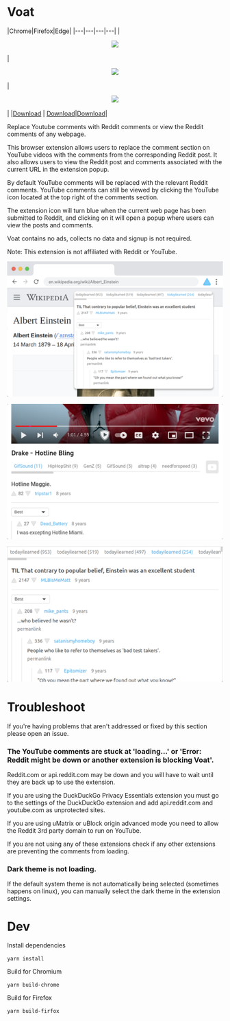 # Voat

|Chrome|Firefox|Edge|
|---|---|---|---|
|<p align="center"><a href="https://chrome.google.com/webstore/detail/voat-reddit-comments-on-y/amlfbbehleledmbphnielafhieceggal"><img src="/promo/chrome_64x64.png"></a></p>|<p align="center"><a href="https://addons.mozilla.org/en-CA/firefox/addon/voat/"><img src="/promo/firefox_64x64.png"></a></p>|<p align="center"><a href="https://microsoftedge.microsoft.com/addons/detail/voat-reddit-comments-on/cccloigbofabjmobhmcnpaekcifmpjlb"><img src="/promo/edge_64x64.png"></a></p>|
|[Download](https://chrome.google.com/webstore/detail/voat-reddit-comments-on-y/amlfbbehleledmbphnielafhieceggal) | [Download](https://addons.mozilla.org/en-CA/firefox/addon/voat/)|[Download](https://microsoftedge.microsoft.com/addons/detail/voat-reddit-comments-on/cccloigbofabjmobhmcnpaekcifmpjlb)|


Replace Youtube comments with Reddit comments or view the Reddit comments of any webpage.

This browser extension allows users to replace the comment section on YouTube videos with the comments from the corresponding Reddit post. It also allows users to view the Reddit post and comments associated with the current URL in the extension popup. 

By default YouTube comments will be replaced with the relevant Reddit comments. YouTube comments can still be viewed by clicking the YouTube icon located at the top right of the comments section.

The extension icon will turn blue when the current web page has been submitted to Reddit, and clicking on it will open a popup where users can view the posts and comments. 

Voat contains no ads, collects no data and signup is not required.

Note: This extension is not affiliated with Reddit or YouTube.

![Image of YouTube comment section](/promo/screenshot-1.png)

![Image of extension popup with browser](/promo/screenshot-2.png)

![Image of extension popup](/promo/screenshot-3.png)


# Troubleshoot

If you're having problems that aren't addressed or fixed by this section please open an issue.

### The YouTube comments are stuck at 'loading...' or 'Error: Reddit might be down or another extension is blocking Voat'.

Reddit.com or api.reddit.com may be down and you will have to wait until they are back up to use the extension.

If you are using the DuckDuckGo Privacy Essentials extension you must go to the settings of the DuckDuckGo extension and add api.reddit.com and youtube.com as unprotected sites.

If you are using uMatrix or uBlock origin advanced mode you need to allow the Reddit 3rd party domain to run on YouTube.

If you are not using any of these extensions check if any other extensions are preventing the comments from loading.

### Dark theme is not loading.

If the default system theme is not automatically being selected (sometimes happens on linux), you can manually select the dark theme in the extension settings.


# Dev

Install dependencies
```
yarn install
```

Build for Chromium
```
yarn build-chrome
```

Build for Firefox
```
yarn build-firfox
```

